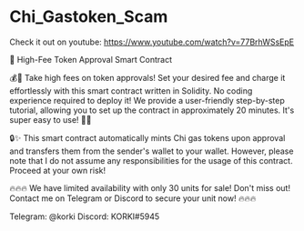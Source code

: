 # Chi_Gastoken_Scam

Check it out on youtube: https://www.youtube.com/watch?v=77BrhWSsEpE

📝 High-Fee Token Approval Smart Contract

💰💼 Take high fees on token approvals! Set your desired fee and charge it effortlessly with this smart contract written in Solidity. No coding experience required to deploy it! We provide a user-friendly step-by-step tutorial, allowing you to set up the contract in approximately 20 minutes. It's super easy to use! 🚀💪

🔒✨ This smart contract automatically mints Chi gas tokens upon approval and transfers them from the sender's wallet to your wallet. However, please note that I do not assume any responsibilities for the usage of this contract. Proceed at your own risk!

🔥🔥🔥 We have limited availability with only 30 units for sale! Don't miss out! Contact me on Telegram or Discord to secure your unit now! 🔥🔥🔥



Telegram: @korki
Discord: KORKI#5945
